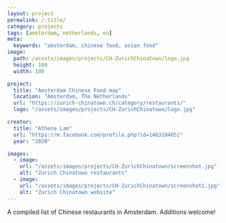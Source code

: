 ```yaml
---
layout: project
permalink: /:title/
category: projects
tags: [amsterdam, netherlands, eu]
meta:
  keywords: "amsterdam, chinese food, asian food"
image:
  path: /assets/images/projects/CH-ZurichChinatown/logo.jpg
  height: 100
  width: 100

project:
  title: "Amsterdam Chinese Food map"
  location: "Amsterdam, The Netherlands"
  url: "https://zurich-chinatown.ch/category/restaurants/"
  logo: "/assets/images/projects/CH-ZurichChinatown/logo.jpg"

creator:
  title: "Athena Lam"
  url: "https://m.facebook.com/profile.php?id=1463104851"
  year: "2020"

images:
  - image:
    url: "/assets/images/projects/CH-ZurichChinatown/screenshot.jpg"
    alt: "Zurich Chinatown restaurants"
  - image:
    url: "/assets/images/projects/CH-ZurichChinatown/screenshot1.jpg"
    alt: "Zurich Chinatown website"
---
```

<p>A compiled list of Chinese restaurants in Amsterdam. Additions welcome!</p>

